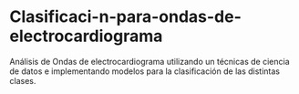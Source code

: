 # Clasificaci-n-para-ondas-de-electrocardiograma
Análisis de Ondas de electrocardiograma utilizando un técnicas de ciencia de datos e implementando modelos para la clasificación de las distintas clases.
